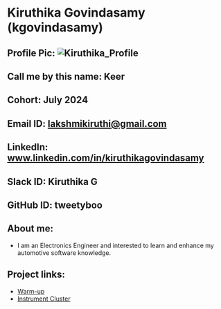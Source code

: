 # Kiruthika Govindasamy (kgovindasamy)
## Profile Pic: ![Kiruthika_Profile](https://github.com/tweetyboo/SEA-ME-Students/assets/144029676/43524787-5894-49dd-82c7-bb4f1b6fc5eb)
## Call me by this name: Keer
## Cohort: July 2024
## Email ID: lakshmikiruthi@gmail.com
## LinkedIn: www.linkedin.com/in/kiruthikagovindasamy
## Slack ID: Kiruthika G
## GitHub ID: tweetyboo
## About me: 
- I am an Electronics Engineer and interested to learn and enhance my automotive software knowledge.
## Project links:
- [Warm-up](https://github.com/tweetyboo/SEA-ME-warm-up)
- [Instrument Cluster](https://github.com/tweetyboo/DES---Instrument_Cluster.git)
